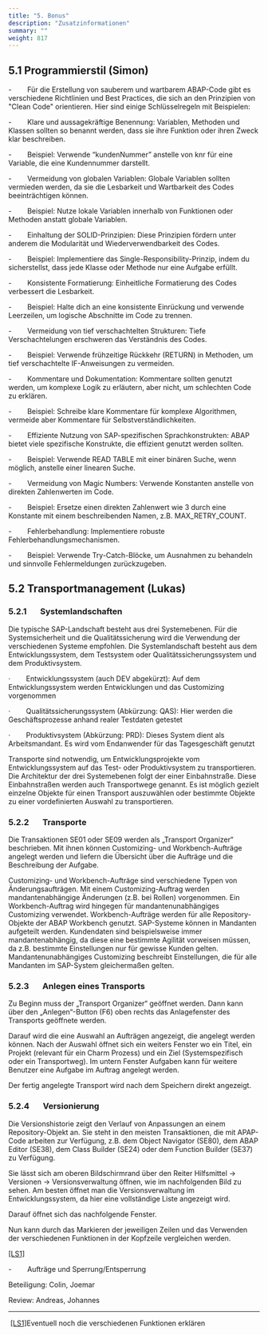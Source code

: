 ```yaml
---
title: "5. Bonus"
description: "Zusatzinformationen"
summary: ""
weight: 817
---
```


## 5.1 Programmierstil (Simon)

-        Für die Erstellung von sauberem und wartbarem ABAP-Code gibt es verschiedene Richtlinien und Best Practices, die sich an den Prinzipien von "Clean Code" orientieren. Hier sind einige Schlüsselregeln mit Beispielen:

-        Klare und aussagekräftige Benennung: Variablen, Methoden und Klassen sollten so benannt werden, dass sie ihre Funktion oder ihren Zweck klar beschreiben.

-        Beispiel: Verwende “kundenNummer” anstelle von knr für eine Variable, die eine Kundennummer darstellt.

-        Vermeidung von globalen Variablen: Globale Variablen sollten vermieden werden, da sie die Lesbarkeit und Wartbarkeit des Codes beeinträchtigen können.

-        Beispiel: Nutze lokale Variablen innerhalb von Funktionen oder Methoden anstatt globale Variablen.

-        Einhaltung der SOLID-Prinzipien: Diese Prinzipien fördern unter anderem die Modularität und Wiederverwendbarkeit des Codes.

-        Beispiel: Implementiere das Single-Responsibility-Prinzip, indem du sicherstellst, dass jede Klasse oder Methode nur eine Aufgabe erfüllt.

-        Konsistente Formatierung: Einheitliche Formatierung des Codes verbessert die Lesbarkeit.

-        Beispiel: Halte dich an eine konsistente Einrückung und verwende Leerzeilen, um logische Abschnitte im Code zu trennen.

-        Vermeidung von tief verschachtelten Strukturen: Tiefe Verschachtelungen erschweren das Verständnis des Codes.

-        Beispiel: Verwende frühzeitige Rückkehr (RETURN) in Methoden, um tief verschachtelte IF-Anweisungen zu vermeiden.

-        Kommentare und Dokumentation: Kommentare sollten genutzt werden, um komplexe Logik zu erläutern, aber nicht, um schlechten Code zu erklären.

-        Beispiel: Schreibe klare Kommentare für komplexe Algorithmen, vermeide aber Kommentare für Selbstverständlichkeiten.

-        Effiziente Nutzung von SAP-spezifischen Sprachkonstrukten: ABAP bietet viele spezifische Konstrukte, die effizient genutzt werden sollten.

-        Beispiel: Verwende READ TABLE mit einer binären Suche, wenn möglich, anstelle einer linearen Suche.

-        Vermeidung von Magic Numbers: Verwende Konstanten anstelle von direkten Zahlenwerten im Code.

-        Beispiel: Ersetze einen direkten Zahlenwert wie 3 durch eine Konstante mit einem beschreibenden Namen, z.B. MAX_RETRY_COUNT.

-        Fehlerbehandlung: Implementiere robuste Fehlerbehandlungsmechanismen.

-        Beispiel: Verwende Try-Catch-Blöcke, um Ausnahmen zu behandeln und sinnvolle Fehlermeldungen zurückzugeben.

## 5.2 Transportmanagement (Lukas)

### 5.2.1       Systemlandschaften

Die typische SAP-Landschaft besteht aus drei Systemebenen. Für die Systemsicherheit und die Qualitätssicherung wird die Verwendung der verschiedenen Systeme empfohlen. Die Systemlandschaft besteht aus dem Entwicklungssystem, dem Testsystem oder Qualitätssicherungssystem und dem Produktivsystem.

·        Entwicklungssystem (auch DEV abgekürzt): Auf dem Entwicklungssystem werden Entwicklungen und das Customizing vorgenommen

·        Qualitätssicherungssystem (Abkürzung: QAS): Hier werden die Geschäftsprozesse anhand realer Testdaten getestet

·        Produktivsystem (Abkürzung: PRD): Dieses System dient als Arbeitsmandant. Es wird vom Endanwender für das Tagesgeschäft genutzt

Transporte sind notwendig, um Entwicklungsprojekte vom Entwicklungssystem auf das Test- oder Produktivsystem zu transportieren. Die Architektur der drei Systemebenen folgt der einer Einbahnstraße. Diese Einbahnstraßen werden auch Transportwege genannt. Es ist möglich gezielt einzelne Objekte für einen Transport auszuwählen oder bestimmte Objekte zu einer vordefinierten Auswahl zu transportieren.

### 5.2.2       Transporte

Die Transaktionen SE01 oder SE09 werden als „Transport Organizer“ beschrieben. Mit ihnen können Customizing- und Workbench-Aufträge angelegt werden und liefern die Übersicht über die Aufträge und die Beschreibung der Aufgabe.

Customizing- und Workbench-Aufträge sind verschiedene Typen von Änderungsaufträgen. Mit einem Customizing-Auftrag werden mandantenabhängige Änderungen (z.B. bei Rollen) vorgenommen. Ein Workbench-Auftrag wird hingegen für mandantenunabhängiges Customizing verwendet. Workbench-Aufträge werden für alle Repository-Objekte der ABAP Workbench genutzt. SAP-Systeme können in Mandanten aufgeteilt werden. Kundendaten sind beispielsweise immer mandantenabhängig, da diese eine bestimmte Agilität vorweisen müssen, da z.B. bestimmte Einstellungen nur für gewisse Kunden gelten. Mandantenunabhängiges Customizing beschreibt Einstellungen, die für alle Mandanten im SAP-System gleichermaßen gelten.

<!-- ![Ein Bild, das Text, Screenshot, Diagramm, Schrift enthält. -->
<!-- Automatisch generierte Beschreibung](file:///C:/Users/SIMONF~1/AppData/Local/Temp/msohtmlclip1/01/clip_image069.png) -->

### 5.2.3       Anlegen eines Transports

Zu Beginn muss der „Transport Organizer“ geöffnet werden. Dann kann über den „Anlegen“-Button (F6) oben rechts das Anlagefenster des Transports geöffnete werden.

<!-- ![](file:///C:/Users/SIMONF~1/AppData/Local/Temp/msohtmlclip1/01/clip_image071.jpg) -->

Darauf wird die eine Auswahl an Aufträgen angezeigt, die angelegt werden können. Nach der Auswahl öffnet sich ein weiters Fenster wo ein Titel, ein Projekt (relevant für ein Charm Prozess) und ein Ziel (Systemspezifisch oder ein Transportweg). Im untern Fenster Aufgaben kann für weitere Benutzer eine Aufgabe im Auftrag angelegt werden.

<!-- ![Ein Bild, das Text, Screenshot, Zahl, Diagramm enthält. -->
<!-- Automatisch generierte Beschreibung](file:///C:/Users/SIMONF~1/AppData/Local/Temp/msohtmlclip1/01/clip_image073.png) -->

Der fertig angelegte Transport wird nach dem Speichern direkt angezeigt.

<!-- ![Ein Bild, das Text, Screenshot, Schrift, Zahl enthält. -->
<!-- Automatisch generierte Beschreibung](file:///C:/Users/SIMONF~1/AppData/Local/Temp/msohtmlclip1/01/clip_image075.png) -->

### 5.2.4       Versionierung

Die Versionshistorie zeigt den Verlauf von Anpassungen an einem Repository-Objekt an. Sie steht in den meisten Transaktionen, die mit APAP-Code arbeiten zur Verfügung, z.B. dem Object Navigator (SE80), dem ABAP Editor (SE38), dem Class Builder (SE24) oder dem Function Builder (SE37) zu Verfügung.

Sie lässt sich am oberen Bildschirmrand über den Reiter Hilfsmittel → Versionen → Versionsverwaltung öffnen, wie im nachfolgenden Bild zu sehen. Am besten öffnet man die Versionsverwaltung im Entwicklungssystem, da hier eine vollständige Liste angezeigt wird.

  
  
<!-- ![](file:///C:/Users/SIMONF~1/AppData/Local/Temp/msohtmlclip1/01/clip_image077.jpg) -->

Darauf öffnet sich das nachfolgende Fenster.

<!-- ![Ein Bild, das Text, Screenshot, Schrift, Zahl enthält. -->
<!-- Automatisch generierte Beschreibung](file:///C:/Users/SIMONF~1/AppData/Local/Temp/msohtmlclip1/01/clip_image079.jpg) -->

Nun kann durch das Markieren der jeweiligen Zeilen und das Verwenden der verschiedenen Funktionen in der Kopfzeile vergleichen werden.  
  
[[LS1]](#_msocom_1) 

-        Aufträge und Sperrung/Entsperrung

Beteiligung: Colin, Joemar

Review: Andreas, Johannes

---

 [[LS1]](#_msoanchor_1)Eventuell noch die verschiedenen Funktionen erklären